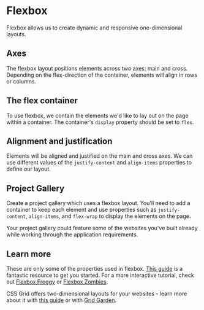 # Flexbox

Flexbox allows us to create dynamic and responsive one-dimensional layouts.

## Axes

The flexbox layout positions elements across two axes: main and cross. Depending on the flex-direction of the container, elements will align in rows or columns.

## The flex container

To use flexbox, we contain the elements we'd like to lay out on the page within a container. The container's `display` property should be set to `flex`.

## Alignment and justification

Elements will be aligned and justified on the main and cross axes. We can use different values of the `justify-content` and `align-items` properties to define our layout.

## Project Gallery

Create a project gallery which uses a flexbox layout. You'll need to add a container to keep each element and use properties such as `justify-content`, `align-items`, and `flex-wrap` to display the elements on the page.

Your project gallery could feature some of the websites you've built already while working through the application requirements.

## Learn more

These are only some of the properties used in flexbox. [This guide](https://css-tricks.com/snippets/css/a-guide-to-flexbox/) is a fantastic resource to get you started. For a more interactive tutorial, check out [Flexbox Froggy](https://flexboxfroggy.com/) or [Flexbox Zombies](https://mastery.games/flexboxzombies/).

CSS Grid offers two-dimensional layouts for your websites - learn more about it with [this guide](https://css-tricks.com/snippets/css/complete-guide-grid/) or with [Grid Garden](https://cssgridgarden.com/).
